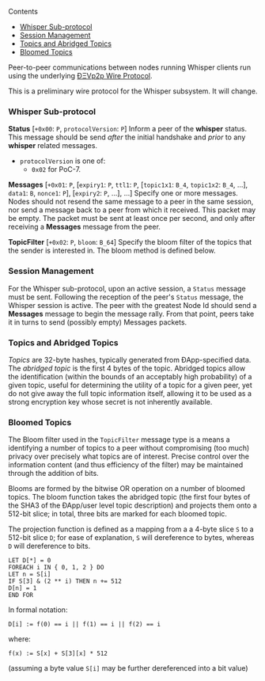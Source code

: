 <!-- START doctoc generated TOC please keep comment here to allow auto update -->
<!-- DON'T EDIT THIS SECTION, INSTEAD RE-RUN doctoc TO UPDATE -->
Contents

- [Whisper Sub-protocol](#whisper-sub-protocol)
- [Session Management](#session-management)
- [Topics and Abridged Topics](#topics-and-abridged-topics)
- [Bloomed Topics](#bloomed-topics)

<!-- END doctoc generated TOC please keep comment here to allow auto update -->

Peer-to-peer communications between nodes running Whisper clients run using the underlying [ÐΞVp2p Wire Protocol](https://github.com/ethereum/wiki/wiki/%C3%90%CE%9EVp2p-Wire-Protocol).

This is a preliminary wire protocol for the Whisper subsystem. It will change.

### Whisper Sub-protocol

**Status**
[`+0x00`: `P`, `protocolVersion`: `P`] Inform a peer of the **whisper** status. This message should be send _after_ the initial handshake and _prior_ to any **whisper** related messages.
* `protocolVersion` is one of:
    * `0x02` for PoC-7.

**Messages**
[`+0x01`: `P`, [`expiry1`: `P`, `ttl1`: `P`, [`topic1x1`: `B_4`, `topic1x2`: `B_4`, ...], `data1`: `B`, `nonce1`: `P`], [`expiry2`: `P`, ...], ...] Specify one or more messages. Nodes should not resend the same message to a peer in the same session, nor send a message back to a peer from which it received. This packet may be empty. The packet must be sent at least once per second, and only after receiving a **Messages** message from the peer.

**TopicFilter**
[`+0x02`: `P`, `bloom`: `B_64`] Specify the bloom filter of the topics that the sender is interested in. The bloom method is defined below.

### Session Management

For the Whisper sub-protocol, upon an active session, a `Status` message must be sent. Following the reception of the peer's `Status` message, the Whisper session is active. The peer with the greatest Node Id should send a **Messages** message to begin the message rally. From that point, peers take it in turns to send (possibly empty) Messages packets.

### Topics and Abridged Topics

*Topics* are 32-byte hashes, typically generated from ÐApp-specified data. The *abridged topic* is the first 4 bytes of the topic. Abridged topics allow the identification (within the bounds of an acceptably high probability) of a given topic, useful for determining the utility of a topic for a given peer, yet do not give away the full topic information itself, allowing it to be used as a strong encryption key whose secret is not inherently available.

### Bloomed Topics

The Bloom filter used in the `TopicFilter` message type is a means a identifying a number of topics to a peer without compromising (too much) privacy over precisely what topics are of interest. Precise control over the information content (and thus efficiency of the filter) may be maintained through the addition of bits.

Blooms are formed by the bitwise OR operation on a number of bloomed topics. The bloom function takes the abridged topic (the first four bytes of the SHA3 of the ÐApp/user level topic description) and projects them onto a 512-bit slice; in total, three bits are marked for each bloomed topic.

The projection function is defined as a mapping from a a 4-byte slice `S` to a 512-bit slice `D`; for ease of explanation, `S` will dereference to bytes, whereas `D` will dereference to bits.

```
LET D[*] = 0
FOREACH i IN { 0, 1, 2 } DO
LET n = S[i]
IF S[3] & (2 ** i) THEN n += 512
D[n] = 1
END FOR
```

In formal notation:
```
D[i] := f(0) == i || f(1) == i || f(2) == i
```
where:
```
f(x) := S[x] + S[3][x] * 512
```
(assuming a byte value `S[i]` may be further dereferenced into a bit value)

